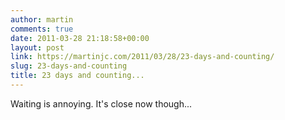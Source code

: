 ```yaml
---
author: martin
comments: true
date: 2011-03-28 21:18:58+00:00
layout: post
link: https://martinjc.com/2011/03/28/23-days-and-counting/
slug: 23-days-and-counting
title: 23 days and counting...
---
```


Waiting is annoying. It's close now though...
